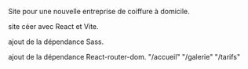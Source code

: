 Site pour une nouvelle entreprise de coiffure à domicile.

site céer avec React et Vite.

ajout de la dépendance Sass.

ajout de la dépendance React-router-dom.
"/accueil"
"/galerie"
"/tarifs"
